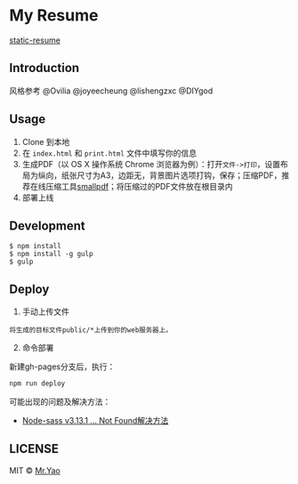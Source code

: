 # My Resume

[static-resume](http://blog.yaogro.cn/static-resume)


## Introduction

风格参考 @Ovilia @joyeecheung @lishengzxc @DIYgod

## Usage

1. Clone 到本地
2. 在 `index.html` 和 `print.html` 文件中填写你的信息
3. 生成PDF（以 OS X 操作系统 Chrome 浏览器为例）：打开`文件->打印`，设置布局为纵向，纸张尺寸为A3，边距无，背景图片选项打钩，保存；压缩PDF，推荐在线压缩工具[smallpdf](http://smallpdf.com/cn/compress-pdf)；将压缩过的PDF文件放在根目录内
4. 部署上线

## Development

```
$ npm install
$ npm install -g gulp
$ gulp
```

## Deploy
1. 手动上传文件
    
```
将生成的目标文件public/*上传到你的web服务器上。
```
    
2. 命令部署

新建gh-pages分支后，执行：

```bash
npm run deploy
```

可能出现的问题及解决方法：
- [Node-sass v3.13.1 ... Not Found解决方法](https://github.com/SharePoint/sp-dev-fx-webparts/issues/501)

## LICENSE

MIT © [Mr.Yao](http://github.com/yaojusheng)
